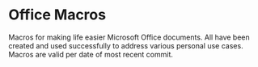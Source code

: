 # Office Macros
Macros for making life easier Microsoft Office documents. 
All have been created and used successfully to address various personal use cases.
Macros are valid per date of most recent commit.

